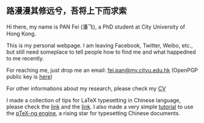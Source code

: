 ## 路漫漫其修远兮，吾将上下而求索

Hi there, my name is PAN Fei (潘飞), a PhD student at City University of Hong Kong.

This is my personal webpage. I am leaving Facebook, Twitter, Weibo, etc., but still need someplace to tell people how to find me and what happedned to me recently.

For reaching me, just drop me an email: fei.pan@my.cityu.edu.hk (OpenPGP public key is [here](https://raw.githubusercontent.com/fei-pan/fei_pan.github.io/master/publickey.fei.pan%40my.cityu.edu.hk.asc))

For other informations about my research, please check my [CV](https://raw.githubusercontent.com/fei-pan/fei_pan.github.io/master/CV_Eng_Simp.pdf)

I made a collection of tips for LaTeX typesetting in Chinese language, please check the [link](https://www.overleaf.com/read/rjjrqfthgzkc) and the [link](https://www.overleaf.com/read/gxmhsftsyzbh). I also made a very simple [tutorial](https://raw.githubusercontent.com/fei-pan/fei_pan.github.io/master/pLaTeX-ng.pdf) to use the [pTeX-ng engine](https://github.com/clerkma/ptex-ng), a rising star for typesetting Chinese documents.
